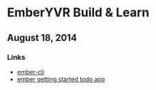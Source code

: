 # EmberYVR Build & Learn #
## August 18, 2014 ##

### Links ###

- [ember-cli](http://www.ember-cli.com/)
- [ember getting started todo app](http://emberjs.com/guides/getting-started/)